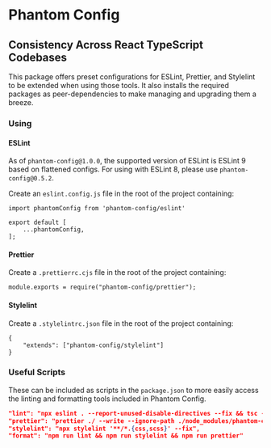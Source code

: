 # Phantom Config

## Consistency Across React TypeScript Codebases

This package offers preset configurations for ESLint, Prettier, and Stylelint to be extended when using those tools. It also installs the required packages as peer-dependencies to make managing and upgrading them a breeze.

### Using

#### ESLint

As of `phantom-config@1.0.0`, the supported version of ESLint is ESLint 9 based on flattened configs. For using with ESLint 8, please use `phantom-config@0.5.2`. 

Create an `eslint.config.js` file in the root of the project containing:

```
import phantomConfig from 'phantom-config/eslint'

export default [
    ...phantomConfig,
];
```

#### Prettier

Create a `.prettierrc.cjs` file in the root of the project containing:

```
module.exports = require("phantom-config/prettier");
```

#### Stylelint

Create a `.stylelintrc.json` file in the root of the project containing:

```
{
    "extends": ["phantom-config/stylelint"]
}
```

### Useful Scripts

These can be included as scripts in the `package.json` to more easily access the linting and formatting tools included in Phantom Config.

```json
"lint": "npx eslint . --report-unused-disable-directives --fix && tsc --noEmit --emitDeclarationOnly false",
"prettier": "prettier ./ --write --ignore-path ./node_modules/phantom-config/.prettierignore",
"stylelint": "npx stylelint '**/*.{css,scss}' --fix",
"format": "npm run lint && npm run stylelint && npm run prettier"
```
